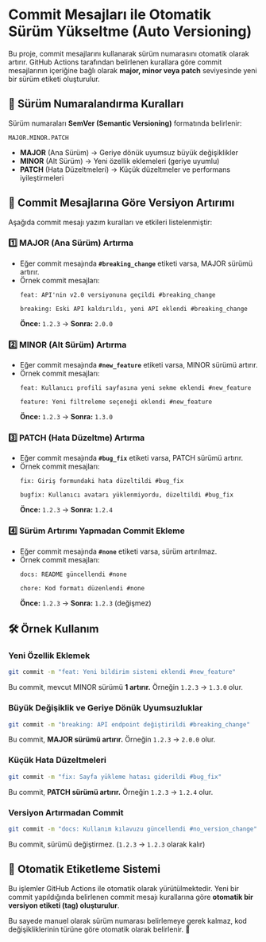 


# Commit Mesajları ile Otomatik Sürüm Yükseltme (Auto Versioning)

Bu proje, commit mesajlarını kullanarak sürüm numarasını otomatik olarak artırır. GitHub Actions tarafından belirlenen kurallara göre commit mesajlarının içeriğine bağlı olarak **major, minor veya patch** seviyesinde yeni bir sürüm etiketi oluşturulur.


## 🚀 Sürüm Numaralandırma Kuralları

Sürüm numaraları **SemVer (Semantic Versioning)** formatında belirlenir:

```
MAJOR.MINOR.PATCH
```

- **MAJOR** (Ana Sürüm) → Geriye dönük uyumsuz büyük değişiklikler
- **MINOR** (Alt Sürüm) → Yeni özellik eklemeleri (geriye uyumlu)
- **PATCH** (Hata Düzeltmeleri) → Küçük düzeltmeler ve performans iyileştirmeleri

## 📌 Commit Mesajlarına Göre Versiyon Artırımı

Aşağıda commit mesajı yazım kuralları ve etkileri listelenmiştir:

### 1️⃣ **MAJOR (Ana Sürüm) Artırma**

- Eğer commit mesajında **`#breaking_change`** etiketi varsa, MAJOR sürümü artırır.
- Örnek commit mesajları:
  ```
  feat: API'nin v2.0 versiyonuna geçildi #breaking_change
  ```
  ```
  breaking: Eski API kaldırıldı, yeni API eklendi #breaking_change
  ```
  **Önce:** `1.2.3` → **Sonra:** `2.0.0`

### 2️⃣ **MINOR (Alt Sürüm) Artırma**

- Eğer commit mesajında **`#new_feature`** etiketi varsa, MINOR sürümü artırır.
- Örnek commit mesajları:
  ```
  feat: Kullanıcı profili sayfasına yeni sekme eklendi #new_feature
  ```
  ```
  feature: Yeni filtreleme seçeneği eklendi #new_feature
  ```
  **Önce:** `1.2.3` → **Sonra:** `1.3.0`

### 3️⃣ **PATCH (Hata Düzeltme) Artırma**

- Eğer commit mesajında **`#bug_fix`** etiketi varsa, PATCH sürümü artırır.
- Örnek commit mesajları:
  ```
  fix: Giriş formundaki hata düzeltildi #bug_fix
  ```
  ```
  bugfix: Kullanıcı avatarı yüklenmiyordu, düzeltildi #bug_fix
  ```
  **Önce:** `1.2.3` → **Sonra:** `1.2.4`

### 4️⃣ **Sürüm Artırımı Yapmadan Commit Ekleme**

- Eğer commit mesajında **`#none`** etiketi varsa, sürüm artırılmaz.
- Örnek commit mesajları:
  ```
  docs: README güncellendi #none
  ```
  ```
  chore: Kod formatı düzenlendi #none
  ```
  **Önce:** `1.2.3` → **Sonra:** `1.2.3` (değişmez)

## 🛠 Örnek Kullanım

### Yeni Özellik Eklemek

```bash
git commit -m "feat: Yeni bildirim sistemi eklendi #new_feature"
```

Bu commit, mevcut MINOR sürümü **1 artırır.** Örneğin `1.2.3` → `1.3.0` olur.

### Büyük Değişiklik ve Geriye Dönük Uyumsuzluklar

```bash
git commit -m "breaking: API endpoint değiştirildi #breaking_change"
```

Bu commit, **MAJOR sürümü artırır.** Örneğin `1.2.3` → `2.0.0` olur.

### Küçük Hata Düzeltmeleri

```bash
git commit -m "fix: Sayfa yükleme hatası giderildi #bug_fix"
```

Bu commit, **PATCH sürümü artırır.** Örneğin `1.2.3` → `1.2.4` olur.

### Versiyon Artırmadan Commit

```bash
git commit -m "docs: Kullanım kılavuzu güncellendi #no_version_change"
```

Bu commit, sürümü değiştirmez. (`1.2.3` → `1.2.3` olarak kalır)

## 🎯 Otomatik Etiketleme Sistemi

Bu işlemler GitHub Actions ile otomatik olarak yürütülmektedir. Yeni bir commit yapıldığında belirlenen commit mesajı kurallarına göre **otomatik bir versiyon etiketi (tag) oluşturulur**.

Bu sayede manuel olarak sürüm numarası belirlemeye gerek kalmaz, kod değişikliklerinin türüne göre otomatik olarak belirlenir. 🚀
